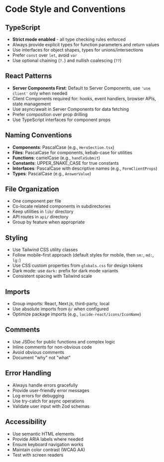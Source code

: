 # Code Style and Conventions

## TypeScript
- **Strict mode enabled** - all type checking rules enforced
- Always provide explicit types for function parameters and return values
- Use interfaces for object shapes, types for unions/intersections
- Prefer `const` over `let`, avoid `var`
- Use optional chaining (`?.`) and nullish coalescing (`??`)

## React Patterns
- **Server Components First**: Default to Server Components, use `'use client'` only when needed
- Client Components required for: hooks, event handlers, browser APIs, state management
- Use async/await in Server Components for data fetching
- Prefer composition over prop drilling
- Use TypeScript interfaces for component props

## Naming Conventions
- **Components**: PascalCase (e.g., `HeroSection.tsx`)
- **Files**: PascalCase for components, kebab-case for utilities
- **Functions**: camelCase (e.g., `handleSubmit`)
- **Constants**: UPPER_SNAKE_CASE for true constants
- **Interfaces**: PascalCase with descriptive names (e.g., `FormClientProps`)
- **Types**: PascalCase (e.g., `AnswerValue`)

## File Organization
- One component per file
- Co-locate related components in subdirectories
- Keep utilities in `lib/` directory
- API routes in `api/` directory
- Group by feature when appropriate

## Styling
- Use Tailwind CSS utility classes
- Follow mobile-first approach (default styles for mobile, then `sm:`, `md:`, `lg:`)
- Use CSS custom properties from `globals.css` for design tokens
- Dark mode: use `dark:` prefix for dark mode variants
- Consistent spacing with Tailwind scale

## Imports
- Group imports: React, Next.js, third-party, local
- Use absolute imports from `@/` when configured
- Optimize package imports (e.g., `lucide-react/icons/IconName`)

## Comments
- Use JSDoc for public functions and complex logic
- Inline comments for non-obvious code
- Avoid obvious comments
- Document "why" not "what"

## Error Handling
- Always handle errors gracefully
- Provide user-friendly error messages
- Log errors for debugging
- Use try-catch for async operations
- Validate user input with Zod schemas

## Accessibility
- Use semantic HTML elements
- Provide ARIA labels where needed
- Ensure keyboard navigation works
- Maintain color contrast (WCAG AA)
- Test with screen readers
